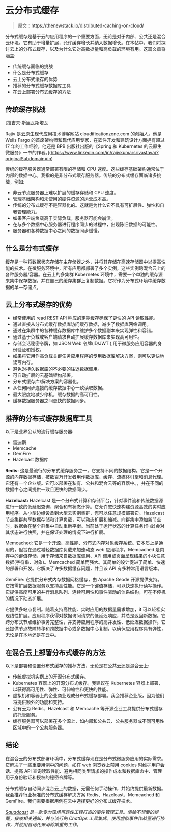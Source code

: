 # 云分布式缓存

> 原文：<https://thenewstack.io/distributed-caching-on-cloud/>

分布式缓存是基于云的应用程序的一个重要方面，无论是对于内部、公共还是混合云环境。它有助于增量扩展，允许缓存增长并纳入数据增长。在本帖中，我们将探讨云上的分布式缓存，以及为什么它对高数据量和高负载的环境有用。这篇文章将涵盖:

*   传统缓存面临的挑战
*   什么是分布式缓存
*   云上分布式缓存的优势
*   推荐的分布式缓存数据库工具
*   在云上部署分布式缓存的方法

## **传统缓存挑战**

 [拉吉夫·斯里瓦斯塔瓦

Rajiv 是云原生现代应用技术博客网站 cloudificationzone.com 的创始人。他是 Wells Fargo 的首席架构师和现代应用专家，在软件开发和建筑设计方面拥有超过 17 年的工作经验。他还是 BPB 出版社出版的《Spring 和 Kubernetes 的云原生微服务》一书的作者。](https://www.linkedin.com/in/rajivkumarsrivastava/?originalSubdomain=in) 

传统的缓存服务器通常部署有限的存储和 CPU 速度。这些缓存基础架构通常位于内部的数据中心。我指的是非分布式缓存服务器。传统的分布式缓存面临诸多挑战，例如:

*   非云节点服务器上难以扩展的缓存存储和 CPU 速度。
*   管理基础架构和未使用的硬件资源的运营成本高。
*   传统的分布式缓存不是容器化的。这就是为什么它不具有可扩展性、弹性和自我管理能力。
*   如果客户端负载高于实际负载，服务器可能会崩溃。
*   在与多个数据中心服务器进行程序同步的过程中，出现陈旧数据的可能性。
*   服务器和各种数据中心之间的数据同步缓慢。

## **什么是分布式缓存**

缓存是一种将数据状态存储在主存储器之外，并将其存储在高速存储器中以提高性能的技术。在微服务环境中，所有应用都部署了多个实例，这些实例跨混合云上的各种服务器/容器。在云上的多集群 Kubernetes 环境中，需要一个单独的缓存源来集中保存数据，并在自己的缓存集群上复制数据。它将作为分布式环境中缓存数据的单一存储点。

## **云上分布式缓存的优势**

*   经常使用的 read REST API 响应的定期缓存确保了更快的 API 读取性能。
*   通过直接从分布式缓存数据库访问缓存数据，减少了数据库网络调用。
*   通过在集群中的各种缓存数据库中维护多个数据副本来实现弹性和容错。
*   通过基于负载或客户端请求自动扩展缓存数据库来实现高可用性。
*   存储会话秘密令牌，如 JSON Web 令牌(ID/JWT ),用于微服务应用容器的身份验证和授权。
*   如果将它用作高负载关键任务应用程序的专用数据库解决方案，则可以更快地读写内存。
*   避免对持久数据库的不必要的往返数据调用。
*   可自动扩展的云基础架构部署。
*   分布式缓存库/解决方案的容器化。
*   从任何同步连接的缓存数据中心一致读取数据。
*   最大限度地减少停机，缓存数据的高可用性。
*   缓存数据服务器之间更快的数据同步。

## **推荐的分布式缓存数据库工具**

以下是业界公认的流行缓存服务器:

*   雷迪斯
*   Memcache
*   GemFire
*   Hazelcast 数据库

**Redis:** 这是最流行的分布式缓存服务之一，它支持不同的数据结构。它是一个开源的内存数据存储，被数百万开发者用作数据库、缓存、流媒体引擎和消息代理。它还有一个企业版。它可以部署在私有、公共和混合云等的容器中。，并在不同的数据中心之间提供一致且更快的数据同步。

**Hazelcast:** Hazelcast 是一个分布式计算和存储平台，针对事件流和传统数据源进行一致的低延迟查询、聚合和有状态计算。它允许您快速构建资源高效的实时应用程序。从小型边缘设备到大型云实例集群，您可以任意规模部署它。Hazelcast 节点集群共享数据存储和计算负载，可以动态扩展和缩减。向群集中添加新节点时，数据会在整个群集中自动重新平衡。当前处于运行状态的计算任务(作业)会对其状态进行快照，并在保证处理的情况下进行扩展。

Memcached: 它是一个开源、高性能、分布式内存对象缓存系统。它本质上是通用的，但旨在通过减轻数据库负载来加速动态 web 应用程序。Memcached 是内存中的键值存储，用于存储来自数据库调用、API 调用或页面呈现结果的小块任意数据(字符串、对象)。Memcached 简单而强大。其简单的设计促进了简单、快速的部署和开发。它解决了许多数据缓存问题，并且该 API 有多种常用语言版本。

GemFire: 它提供分布式内存数据网格缓存，由 Apache Geode 开源提供支持。它按需扩展数据服务以支持高性能。它是一个键值存储，可以快速执行读写操作。它提供高度可用的并行消息队列、连续可用性和事件驱动的体系结构，可在不停机的情况下动态扩展。

它提供多站点复制。随着支持高性能、实时应用的数据量需求增加，it 可以轻松实现线性扩展。应用程序获得对数据访问请求的低延迟响应，并总是返回新数据。它跨分布式节点维护事务完整性，并支持应用程序的高并发性、低延迟数据操作。它还提供节点故障转移和跨数据中心或多数据中心复制，以确保应用程序具有弹性，无论是在本地还是在云中。

## **在混合云上部署分布式缓存的方法**

以下是部署和设置分布式缓存的推荐方法，无论是在公共云还是混合云上:

*   传统虚拟机实例上的开源分布式缓存。
*   Kubernetes 容器上的开源分布式缓存。我建议在 Kubernetes 容器上部署，以获得高可用性、弹性、可伸缩性和更快的性能。
*   虚拟机和容器上的企业商业现成分布式缓存部署。我会推荐企业版，因为他们将提供额外的功能和支持。
*   公有云为 Redis、Hazelcast 和 Memcache 等开源企业工具提供分布式缓存的托管服务。
*   缓存服务器可以部署在多个源上，如内部和公共云、公共服务器或不同可用性区域中的一个公共服务器。

## **结论**

在混合云的分布式部署环境中，分布式缓存现在是分布式微服务应用的实际需求。它解决了一些重要用例中的问题，如在 web 浏览器上禁用 cookies 时维护用户会话、提高 API 查询读取性能、避免相同类型请求的操作成本和数据库命中、管理用于身份验证和授权的秘密令牌等。

分布式缓存自动同步混合云上的数据，无需任何手动操作，并始终提供最新数据。我会推荐行业标准的分布式缓存解决方案 Redis、Hazelcast、Memcached 和 GemFire。我们需要根据用例在云中选择更好的分布式缓存技术。

[*Squadcast*](https://www.squadcast.com/) *是一款专为现场可靠性工程打造的事件管理工具。清除不想要的提醒，接收相关通知，并与流行的 ChatOps 工具集成。使用虚拟事件作战室进行协作，并使用自动化来消除繁重的工作。*

<svg xmlns:xlink="http://www.w3.org/1999/xlink" viewBox="0 0 68 31" version="1.1"><title>Group</title> <desc>Created with Sketch.</desc></svg>